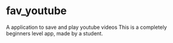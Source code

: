 # fav_youtube

A application to save and play youtube videos
This is a completely beginners level app, made by a student.